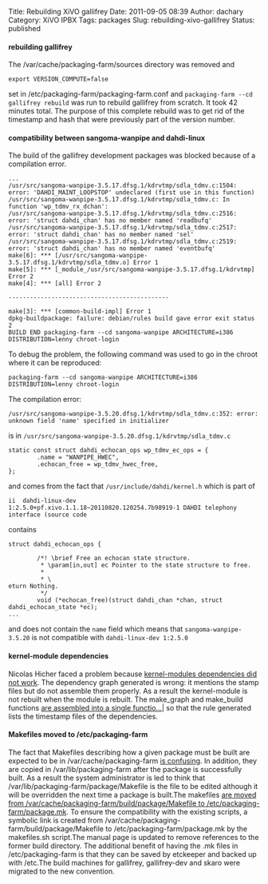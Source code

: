Title: Rebuilding XiVO gallifrey
Date: 2011-09-05 08:39
Author: dachary
Category: XiVO IPBX
Tags: packages
Slug: rebuilding-xivo-gallifrey
Status: published

#### rebuilding gallifrey

The /var/cache/packaging-farm/sources directory was removed and

~~~
export VERSION_COMPUTE=false
~~~


set in /etc/packaging-farm/packaging-farm.conf and
`packaging-farm --cd gallifrey rebuild` was run to rebuild gallifrey
from scratch. It took 42 minutes total. The purpose of this complete
rebuild was to get rid of the timestamp and hash that were previously
part of the version number.

#### compatibility between sangoma-wanpipe and dahdi-linux

The build of the gallifrey development packages was blocked because of a
compilation error.

~~~
...
/usr/src/sangoma-wanpipe-3.5.17.dfsg.1/kdrvtmp/sdla_tdmv.c:1504: error: 'DAHDI_MAINT_LOOPSTOP' undeclared (first use in this function)
/usr/src/sangoma-wanpipe-3.5.17.dfsg.1/kdrvtmp/sdla_tdmv.c: In function 'wp_tdmv_rx_dchan':
/usr/src/sangoma-wanpipe-3.5.17.dfsg.1/kdrvtmp/sdla_tdmv.c:2516: error: 'struct dahdi_chan' has no member named 'readbufq'
/usr/src/sangoma-wanpipe-3.5.17.dfsg.1/kdrvtmp/sdla_tdmv.c:2517: error: 'struct dahdi_chan' has no member named 'sel'
/usr/src/sangoma-wanpipe-3.5.17.dfsg.1/kdrvtmp/sdla_tdmv.c:2519: error: 'struct dahdi_chan' has no member named 'eventbufq'
make[6]: *** [/usr/src/sangoma-wanpipe-3.5.17.dfsg.1/kdrvtmp/sdla_tdmv.o] Error 1
make[5]: *** [_module_/usr/src/sangoma-wanpipe-3.5.17.dfsg.1/kdrvtmp] Error 2
make[4]: *** [all] Error 2

---------------------------------------------

make[3]: *** [common-build-impl] Error 1
dpkg-buildpackage: failure: debian/rules build gave error exit status 2
BUILD END packaging-farm --cd sangoma-wanpipe ARCHITECTURE=i386 DISTRIBUTION=lenny chroot-login
~~~


To debug the problem, the following command was used to go in the chroot
where it can be reproduced:

~~~
packaging-farm --cd sangoma-wanpipe ARCHITECTURE=i386 DISTRIBUTION=lenny chroot-login
~~~


The compilation error:

~~~
/usr/src/sangoma-wanpipe-3.5.20.dfsg.1/kdrvtmp/sdla_tdmv.c:352: error: unknown field 'name' specified in initializer
~~~


is in `/usr/src/sangoma-wanpipe-3.5.20.dfsg.1/kdrvtmp/sdla_tdmv.c`

~~~
static const struct dahdi_echocan_ops wp_tdmv_ec_ops = {
        .name = "WANPIPE_HWEC",
        .echocan_free = wp_tdmv_hwec_free,
};
~~~


and comes from the fact that `/usr/include/dahdi/kernel.h` which is part
of

~~~
ii  dahdi-linux-dev                 1:2.5.0+pf.xivo.1.1.18~20110820.120254.7b98919-1 DAHDI telephony interface (source code
~~~


contains

~~~
struct dahdi_echocan_ops {

        /*! \brief Free an echocan state structure.                                                                                                             
         * \param[in,out] ec Pointer to the state structure to free.                                                                                            
         *                                                                                                                                                      
         * \
eturn Nothing.                                                                                                                                     
         */
        void (*echocan_free)(struct dahdi_chan *chan, struct dahdi_echocan_state *ec);
...
~~~


and does not contain the `name` field which means that
`sangoma-wanpipe-3.5.20` is not compatible with
`dahdi-linux-dev 1:2.5.0`

#### kernel-module dependencies

Nicolas Hicher faced a problem because [kernel-modules dependencies did
not work](http://packaging-farm.dachary.org/trac/ticket/19). The
dependency graph generated is wrong: it mentions the stamp files but do
not assemble them properly. As a result the kernel-module is not rebuilt
when the module is rebuilt. The make\_graph and make\_build functions
[are assembled into a single
functio...](are%20assembled%20into%20a%20single%20functionhttp://packaging-farm.dachary.org/trac/changeset/d561c3d271e26651c2f94f96d343d7d33070eb60 "are assembled into a single functionhttp://packaging-farm.dachary.org/trac/changeset/d561c3d271e26651c2f94f96d343d7d33070eb60")|
so that the rule generated lists the timestamp files of the
dependencies.

#### Makefiles moved to /etc/packaging-farm

The fact that Makefiles describing how a given package must be built are
expected to be in /var/cache/packaging-farm [is
confusing](http://packaging-farm.dachary.org/trac/ticket/20). In
addition, they are copied in /var/lib/packaging-farm after the package
is successfully built. As a result the system administrator is led to
think that /var/lib/packaging-farm/package/Makefile is the file to be
edited although it will be overridden the next time a package is
built.The makefiles [are moved from
/var/cache/packaging-farm/build/package/Makefile to
/etc/packaging-farm/package.mk](http://packaging-farm.dachary.org/trac/changeset/6450d8785be6406a5e1d1d205df23be04279f736).
To ensure the compatibility with the existing scripts, a symbolic link
is created from /var/cache/packaging-farm/build/package/Makefile to
/etc/packaging-farm/package.mk by the makefiles.sh script.The manual
page is updated to remove references to the former build directory. The
additional benefit of having the .mk files in /etc/packaging-farm is
that they can be saved by etckeeper and backed up with /etc.The build
machines for gallifrey, gallifrey-dev and skaro were migrated to the new
convention.

</p>

